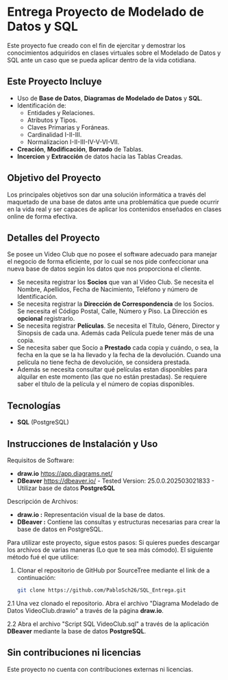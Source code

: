 # Entrega Proyecto de Modelado de Datos y SQL

Este proyecto fue creado con el fin de ejercitar y demostrar los conocimientos adquiridos en clases virtuales sobre el Modelado de Datos y SQL ante un caso que se pueda aplicar dentro de la vida cotidiana.

## Este Proyecto Incluye

- Uso de **Base de Datos**, **Diagramas de Modelado de Datos** y **SQL**.
- Identificación de:
   - Entidades y Relaciones.
   - Atributos y Tipos.
   - Claves Primarias y Foráneas.
   - Cardinalidad I-II-III.
   - Normalizacion I-II-III-IV-V-VI-VII.
- **Creación**, **Modificación**, **Borrado** de Tablas.
- **Incercion** y **Extracción** de datos hacia las Tablas Creadas.

## Objetivo del Proyecto

Los principales objetivos son dar una solución informática a través del maquetado de una base de datos ante una problemática que puede ocurrir en la vida real y ser capaces de aplicar los contenidos enseñados en clases online de forma efectiva.

## Detalles del Proyecto

Se posee un Video Club que no posee el software adecuado para manejar el negocio de forma eficiente, por lo cual se nos pide confeccionar una nueva base de datos según los datos que nos proporciona el cliente.

- Se necesita registrar los **Socios** que van al Video Club. Se necesita el Nombre, Apellidos, Fecha de Nacimiento, Teléfono y número de Identificación.
- Se necesita registrar la **Dirección de Correspondencia** de los Socios. Se necesita el Código Postal, Calle, Número y Piso. La Dirección es **opcional** registrarlo.
- Se necesita registrar **Películas**. Se necesita el Título, Género, Director y Sinopsis de cada una. Además cada Película puede tener más de una copia.
- Se necesita saber que Socio a **Prestado** cada copia y cuándo, o sea, la fecha en la que se la ha llevado y la fecha de la devolución. Cuando una película no tiene fecha de devolución, se considera prestada.
- Además se necesita consultar qué películas estan disponibles para alquilar en este momento (las que no están prestadas). Se requiere saber el título de la película y el número de copias disponibles.

## Tecnologías

- **SQL** (PostgreSQL)

## Instrucciones de Instalación y Uso

Requisitos de Software:

- **draw.io** https://app.diagrams.net/
- **DBeaver** https://dbeaver.io/ - Tested Version: 25.0.0.202503021833 - Utilizar base de datos **PostgreSQL**

Descripción de Archivos:

- **draw.io :** Representación visual de la base de datos.
- **DBeaver :** Contiene las consultas y estructuras necesarias para crear la base de datos en PostgreSQL.

Para utilizar este proyecto, sigue estos pasos:
Si quieres puedes descargar los archivos de varias maneras (Lo que te sea más cómodo). El siguiente método fué el que utilice:

1. Clonar el repositorio de GitHub por SourceTree mediante el link de a continuación:
   ```bash
   git clone https://github.com/PabloSch26/SQL_Entrega.git
   
2.1 Una vez clonado el repositorio. Abra el archivo "Diagrama Modelado de Datos VideoClub.drawio" a través de la página **draw.io**.

2.2 Abra el archivo "Script SQL VideoClub.sql" a través de la aplicación  **DBeaver** mediante la base de datos **PostgreSQL**.

## Sin contribuciones ni licencias

Este proyecto no cuenta con contribuciones externas ni licencias.
